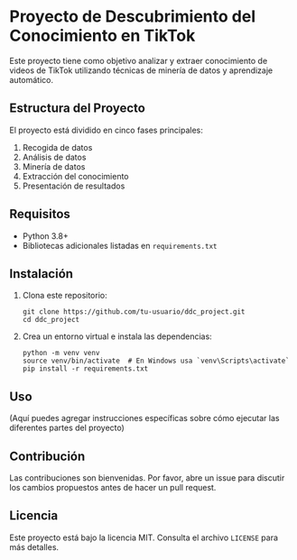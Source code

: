 # Proyecto de Descubrimiento del Conocimiento en TikTok

Este proyecto tiene como objetivo analizar y extraer conocimiento de videos de TikTok utilizando técnicas de minería de datos y aprendizaje automático.

## Estructura del Proyecto

El proyecto está dividido en cinco fases principales:

1. Recogida de datos
2. Análisis de datos
3. Minería de datos
4. Extracción del conocimiento
5. Presentación de resultados

## Requisitos

- Python 3.8+
- Bibliotecas adicionales listadas en `requirements.txt`

## Instalación

1. Clona este repositorio:
   ```
   git clone https://github.com/tu-usuario/ddc_project.git
   cd ddc_project
   ```

2. Crea un entorno virtual e instala las dependencias:
   ```
   python -m venv venv
   source venv/bin/activate  # En Windows usa `venv\Scripts\activate`
   pip install -r requirements.txt
   ```

## Uso

(Aquí puedes agregar instrucciones específicas sobre cómo ejecutar las diferentes partes del proyecto)

## Contribución

Las contribuciones son bienvenidas. Por favor, abre un issue para discutir los cambios propuestos antes de hacer un pull request.

## Licencia

Este proyecto está bajo la licencia MIT. Consulta el archivo `LICENSE` para más detalles.